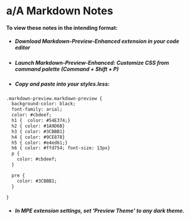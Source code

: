 # a/A Markdown Notes
#### To view these notes in the intending format:
- ##### Download Markdown-Preview-Enhanced extension in your code editor
- ##### Launch Markdown-Preview-Enhanced: Customize CSS from command palette (Command + Shift + P)
- ##### Copy and paste into your styles.less:
```html
.markdown-preview.markdown-preview {
  background-color: black;
  font-family: arial;
  color: #cbdeef;
  h1 {  color: #54E374;}
  h2 { color: #1A9D6B}
  h3 { color: #3CBBB1}
  h4 { color: #9CE878}
  h5 { color: #e4ed61;}
  h6 { color: #ffd754; font-size: 13px}
  p {
    color: #cbdeef;
  }

  pre {
    color: #3CBBB1;
  }

}

```
 - ##### In MPE extension settings, set 'Preview Theme' to any dark theme.
